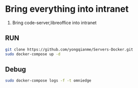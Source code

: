 # Bring everything into intranet

1. Bring code-server,libreoffice into intranet

## RUN

```bash
git clone https://github.com/yongqianme/Servers-Docker.git
sudo docker-compose up -d 
```


## Debug

```bash
sudo docker-compose logs -f -t omniedge
```
